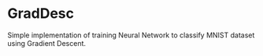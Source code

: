 # GradDesc
Simple implementation of training Neural Network to classify MNIST dataset using Gradient Descent.
